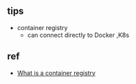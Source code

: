 
## tips
+ container registry
    + can connect directly to Docker ,K8s


## ref
+ [What is a container registry](https://www.redhat.com/en/topics/cloud-native-apps/what-is-a-container-registry)

